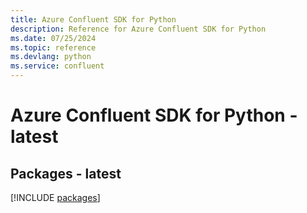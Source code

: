```yaml
---
title: Azure Confluent SDK for Python
description: Reference for Azure Confluent SDK for Python
ms.date: 07/25/2024
ms.topic: reference
ms.devlang: python
ms.service: confluent
---
```

# Azure Confluent SDK for Python - latest
## Packages - latest
[!INCLUDE [packages](confluent-index.md)]